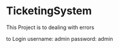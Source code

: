 # TicketingSystem
This Project is to dealing with errors 


to Login 
username: admin
password: admin

